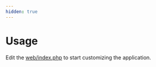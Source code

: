 ```yaml
---
hidden: true
---
```


# Usage

Edit the [web/index.php](../../web/index.php) to start customizing the application.
